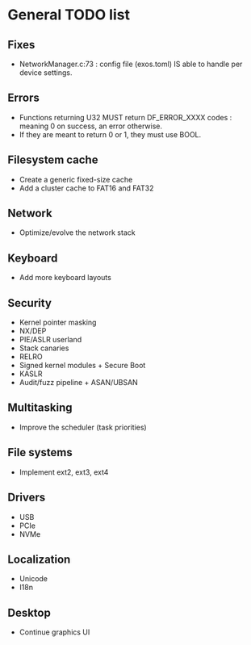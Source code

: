 # General TODO list

## Fixes

- NetworkManager.c:73 : config file (exos.toml) IS able to handle per device settings.

## Errors

- Functions returning U32 MUST return DF_ERROR_XXXX codes : meaning 0 on success, an error otherwise.
- If they are meant to return 0 or 1, they must use BOOL.

## Filesystem cache

- Create a generic fixed-size cache
- Add a cluster cache to FAT16 and FAT32

## Network
- Optimize/evolve the network stack

## Keyboard

- Add more keyboard layouts

## Security 

- Kernel pointer masking
- NX/DEP
- PIE/ASLR userland
- Stack canaries
- RELRO
- Signed kernel modules + Secure Boot
- KASLR
- Audit/fuzz pipeline + ASAN/UBSAN

## Multitasking

- Improve the scheduler (task priorities)

## File systems

- Implement ext2, ext3, ext4

## Drivers

- USB
- PCIe
- NVMe

## Localization

- Unicode
- I18n

## Desktop

- Continue graphics UI

## 